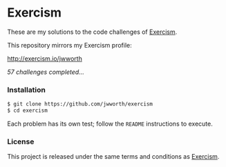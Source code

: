 # Exercism

These are my solutions to the code challenges of [Exercism](http://exercism.io).

This repository mirrors my Exercism profile:

http://exercism.io/jwworth

_57 challenges completed..._

### Installation

```sh
$ git clone https://github.com/jwworth/exercism
$ cd exercism
```

Each problem has its own test; follow the `README` instructions to execute.

### License

This project is released under the same terms and conditions as
[Exercism](http://exercism.io).
